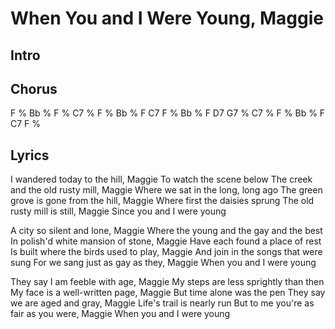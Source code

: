 # When You and I Were Young, Maggie

## Intro

## Chorus

F % Bb % F % C7 %
F % Bb % F C7 F %
Bb % F D7 G7 % C7 %
F % Bb % F C7 F %

## Lyrics

I wandered today to the hill, Maggie
To watch the scene below
The creek and the old rusty mill, Maggie
Where we sat in the long, long ago
The green grove is gone from the hill, Maggie
Where first the daisies sprung
The old rusty mill is still, Maggie
Since you and I were young

A city so silent and lone, Maggie
Where the young and the gay and the best
In polish'd white mansion of stone, Maggie
Have each found a place of rest
Is built where the birds used to play, Maggie
And join in the songs that were sung
For we sang just as gay as they, Maggie
When you and I were young

They say I am feeble with age, Maggie
My steps are less sprightly than then
My face is a well-written page, Maggie
But time alone was the pen
They say we are aged and gray, Maggie
Life's trail is nearly run
But to me you're as fair as you were, Maggie
When you and I were young
